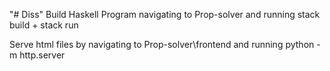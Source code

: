 "# Diss" 
Build Haskell Program navigating to Prop-solver and running stack build + stack run

Serve html files by navigating to Prop-solver\frontend and running python -m http.server